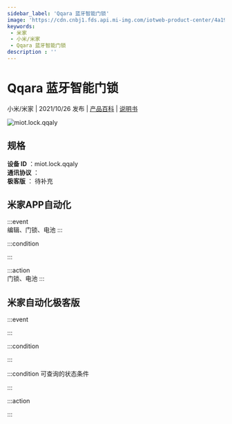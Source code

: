 ```yaml
---
sidebar_label: 'Qqara 蓝牙智能门锁'
image: 'https://cdn.cnbj1.fds.api.mi-img.com/iotweb-product-center/4a19615110a6fcc79ea738679eefde46_1635245097939.png?GalaxyAccessKeyId=AKVGLQWBOVIRQ3XLEW&Expires=9223372036854775807&Signature=NL/JpLUYnfr0BD3tB9ukZA27aqE='
keywords: 
 - 米家
 - 小米/米家
 - Qqara 蓝牙智能门锁
description : ''
---
```

# Qqara 蓝牙智能门锁

小米/米家 | 2021/10/26 发布 | [产品百科](https://home.mi.com/webapp/content/baike/product/index.html?model=miot.lock.qqaly/) | [说明书](https://home.mi.com/views/introduction.html?model=miot.lock.qqaly&region=cn)

![miot.lock.qqaly](https://cdn.cnbj1.fds.api.mi-img.com/iotweb-product-center/4a19615110a6fcc79ea738679eefde46_1635245097939.png?GalaxyAccessKeyId=AKVGLQWBOVIRQ3XLEW&Expires=9223372036854775807&Signature=NL/JpLUYnfr0BD3tB9ukZA27aqE=)

## 规格  
> 
**设备 ID** ：miot.lock.qqaly  
**通讯协议** ：  
**极客版**  ： 待补充 


## 米家APP自动化  

:::event  
编辑、门锁、电池
:::

:::condition  

:::

:::action   
门锁、电池
:::

## 米家自动化极客版  

:::event  

:::

:::condition  

:::

:::condition 可查询的状态条件  

:::

:::action  

:::

        
